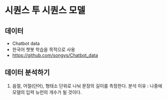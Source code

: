 # 시퀀스 투 시퀀스 모델

## 데이터 
- Chatbot data
- 한국어 챗봇 학습을 목적으로 사용
- https://github.com/songys/Chatbot_data

## 데이터 분석하기

1. 음절, 어절(단어), 형태소 단위로 나눠 문장의 길이를 측정한다.
분석 이유 : 나중에 모델의 입력 뉴런의 개수가 될 것이다.


